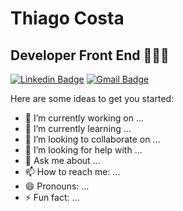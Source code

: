 

<!--
### Hi there 👋
**thiagogcv/thiagogcv** is a ✨ _special_ ✨ repository because its `README.md` (this file) appears on your GitHub profile.
-->

# Thiago Costa

## Developer Front End 👨🏾‍💻 

<!-- Social Networks -->
<p align="left">
	<a href="https://www.linkedin.com/in/thiagogcv/" target="_black"><img alt="Linkedin Badge" src="https://img.shields.io/badge/-Thiago%20Costa-blue?&style=plastic&logo=Linkedin&logoColor=white" title="Linkedin Badge" /></a>
	<a href="mailto:thiagogcv@gmail.com" target="_black"><img alt="Gmail Badge" src="https://img.shields.io/badge/-thiagogcv@gmail.com-c14438?&style=plastic&logo=Gmail&logoColor=white" title="Gmail Badge" /></a>
</p>

Here are some ideas to get you started:

- 🔭 I’m currently working on ...
- 🌱 I’m currently learning ...
- 👯 I’m looking to collaborate on ...
- 🤔 I’m looking for help with ...
- 💬 Ask me about ...
- 📫 How to reach me: ...
- 😄 Pronouns: ...
- ⚡ Fun fact: ...

